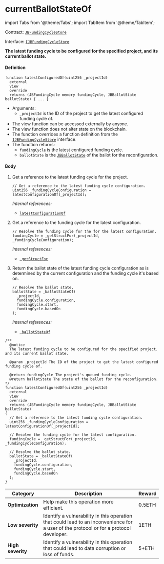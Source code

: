# currentBallotStateOf

import Tabs from '@theme/Tabs';
import TabItem from '@theme/TabItem';

Contract: [`JBFundingCycleStore`](/dev/deprecated/v2/contracts/jbfundingcyclestore/README.md)​‌

Interface: [`IJBFundingCycleStore`](/dev/deprecated/v2/interfaces/ijbfundingcyclestore.md)

<Tabs>
<TabItem value="Step by step" label="Step by step">

**The latest funding cycle to be configured for the specified project, and its current ballot state.**

#### Definition

```
function latestConfiguredOf(uint256 _projectId)
  external
  view
  override
  returns (JBFundingCycle memory fundingCycle, JBBallotState ballotState) { ... }
```

* Arguments:
  * `_projectId` is the ID of the project to get the latest configured funding cycle of.
* The view function can be accessed externally by anyone.
* The view function does not alter state on the blockchain.
* The function overrides a function definition from the [`IJBFundingCycleStore`](/dev/deprecated/v2/interfaces/ijbfundingcyclestore.md) interface.
* The function returns:
  * `fundingCycle` is the latest configured funding cycle.
  * `ballotState` is the [`JBBallotState`](/dev/deprecated/v2/enums/jbballotstate.md) of the ballot for the reconfiguration.

#### Body

1.  Get a reference to the latest funding cycle for the project.

    ```
    // Get a reference to the latest funding cycle configuration.
    uint256 _fundingCycleConfiguration = latestConfigurationOf[_projectId];
    ```

    _Internal references:_

    * [`latestConfigurationOf`](/dev/deprecated/v2/contracts/jbfundingcyclestore/properties/latestconfigurationof.md)
2.  Get a reference to the funding cycle for the latest configuration.

    ```
    // Resolve the funding cycle for the for the latest configuration.
    fundingCycle = _getStructFor(_projectId, _fundingCycleConfiguration);
    ```

    _Internal references:_

    * [`_getStructFor`](/dev/deprecated/v2/contracts/jbfundingcyclestore/read/-_getstructfor.md)
3.  Return the ballot state of the latest funding cycle configuration as is determined by the current configuration and the funding cycle it's based on.

    ```
    // Resolve the ballot state.
    ballotState = _ballotStateOf(
      _projectId,
      fundingCycle.configuration,
      fundingCycle.start,
      fundingCycle.basedOn
    );
    ```

    _Internal references:_

    * [`_ballotStateOf`](/dev/deprecated/v2/contracts/jbfundingcyclestore/read/-_ballotstateof.md)

</TabItem>

<TabItem value="Code" label="Code">

```
/**
  @notice
  The latest funding cycle to be configured for the specified project, and its current ballot state.

  @param _projectId The ID of the project to get the latest configured funding cycle of.

  @return fundingCycle The project's queued funding cycle.
  @return ballotState The state of the ballot for the reconfiguration.
*/
function latestConfiguredOf(uint256 _projectId)
  external
  view
  override
  returns (JBFundingCycle memory fundingCycle, JBBallotState ballotState)
{
  // Get a reference to the latest funding cycle configuration.
  uint256 _fundingCycleConfiguration = latestConfigurationOf[_projectId];

  // Resolve the funding cycle for the latest configuration.
  fundingCycle = _getStructFor(_projectId, _fundingCycleConfiguration);

  // Resolve the ballot state.
  ballotState = _ballotStateOf(
    _projectId,
    fundingCycle.configuration,
    fundingCycle.start,
    fundingCycle.basedOn
  );
}
```

</TabItem>

<TabItem value="Bug bounty" label="Bug bounty">

| Category          | Description                                                                                                                            | Reward |
| ----------------- | -------------------------------------------------------------------------------------------------------------------------------------- | ------ |
| **Optimization**  | Help make this operation more efficient.                                                                                               | 0.5ETH |
| **Low severity**  | Identify a vulnerability in this operation that could lead to an inconvenience for a user of the protocol or for a protocol developer. | 1ETH   |
| **High severity** | Identify a vulnerability in this operation that could lead to data corruption or loss of funds.                                        | 5+ETH  |

</TabItem>
</Tabs>
